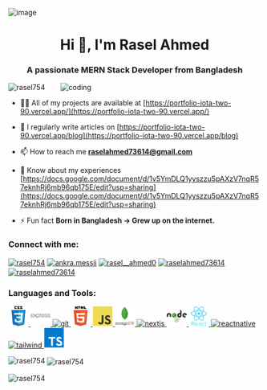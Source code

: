 ![image](https://github.com/user-attachments/assets/818b7a17-7158-4239-8978-ef5cea19eacc)<h1 align="center">Hi 👋, I'm Rasel Ahmed</h1>
<h3 align="center">A passionate MERN Stack Developer from Bangladesh</h3>

<img align="right" alt="coding" width="400" src="![image](https://github.com/user-attachments/assets/cf80d08a-d300-417d-92e3-86992e2fab00)">

<p align="left"> <img src="https://komarev.com/ghpvc/?username=rasel754&label=Profile%20views&color=0e75b6&style=flat" alt="rasel754" /> </p>

- 👨‍💻 All of my projects are available at [https://portfolio-iota-two-90.vercel.app/](https://portfolio-iota-two-90.vercel.app/)

- 📝 I regularly write articles on [https://portfolio-iota-two-90.vercel.app/blog](https://portfolio-iota-two-90.vercel.app/blog)

- 📫 How to reach me **raselahmed73614@gmail.com**

- 📄 Know about my experiences [https://docs.google.com/document/d/1v5YmDLQ1yyszzu5pAXzV7nqR57eknhRj6mb96qb175E/edit?usp=sharing](https://docs.google.com/document/d/1v5YmDLQ1yyszzu5pAXzV7nqR57eknhRj6mb96qb175E/edit?usp=sharing)

- ⚡ Fun fact **Born in Bangladesh → Grew up on the internet.**

<h3 align="left">Connect with me:</h3>
<p align="left">
<a href="https://linkedin.com/in/rasel754" target="blank"><img align="center" src="https://raw.githubusercontent.com/rahuldkjain/github-profile-readme-generator/master/src/images/icons/Social/linked-in-alt.svg" alt="rasel754" height="30" width="40" /></a>
<a href="https://fb.com/ankra.messii" target="blank"><img align="center" src="https://raw.githubusercontent.com/rahuldkjain/github-profile-readme-generator/master/src/images/icons/Social/facebook.svg" alt="ankra.messii" height="30" width="40" /></a>
<a href="https://instagram.com/rasel__ahmed0" target="blank"><img align="center" src="https://raw.githubusercontent.com/rahuldkjain/github-profile-readme-generator/master/src/images/icons/Social/instagram.svg" alt="rasel__ahmed0" height="30" width="40" /></a>
<a href="https://www.hackerrank.com/raselahmed73614" target="blank"><img align="center" src="https://raw.githubusercontent.com/rahuldkjain/github-profile-readme-generator/master/src/images/icons/Social/hackerrank.svg" alt="raselahmed73614" height="30" width="40" /></a>
<a href="https://codeforces.com/profile/raselahmed73614" target="blank"><img align="center" src="https://raw.githubusercontent.com/rahuldkjain/github-profile-readme-generator/master/src/images/icons/Social/codeforces.svg" alt="raselahmed73614" height="30" width="40" /></a>
</p>

<h3 align="left">Languages and Tools:</h3>
<p align="left"> <a href="https://www.w3schools.com/css/" target="_blank" rel="noreferrer"> <img src="https://raw.githubusercontent.com/devicons/devicon/master/icons/css3/css3-original-wordmark.svg" alt="css3" width="40" height="40"/> </a> <a href="https://expressjs.com" target="_blank" rel="noreferrer"> <img src="https://raw.githubusercontent.com/devicons/devicon/master/icons/express/express-original-wordmark.svg" alt="express" width="40" height="40"/> </a> <a href="https://git-scm.com/" target="_blank" rel="noreferrer"> <img src="https://www.vectorlogo.zone/logos/git-scm/git-scm-icon.svg" alt="git" width="40" height="40"/> </a> <a href="https://www.w3.org/html/" target="_blank" rel="noreferrer"> <img src="https://raw.githubusercontent.com/devicons/devicon/master/icons/html5/html5-original-wordmark.svg" alt="html5" width="40" height="40"/> </a> <a href="https://developer.mozilla.org/en-US/docs/Web/JavaScript" target="_blank" rel="noreferrer"> <img src="https://raw.githubusercontent.com/devicons/devicon/master/icons/javascript/javascript-original.svg" alt="javascript" width="40" height="40"/> </a> <a href="https://www.mongodb.com/" target="_blank" rel="noreferrer"> <img src="https://raw.githubusercontent.com/devicons/devicon/master/icons/mongodb/mongodb-original-wordmark.svg" alt="mongodb" width="40" height="40"/> </a> <a href="https://nextjs.org/" target="_blank" rel="noreferrer"> <img src="https://cdn.worldvectorlogo.com/logos/nextjs-2.svg" alt="nextjs" width="40" height="40"/> </a> <a href="https://nodejs.org" target="_blank" rel="noreferrer"> <img src="https://raw.githubusercontent.com/devicons/devicon/master/icons/nodejs/nodejs-original-wordmark.svg" alt="nodejs" width="40" height="40"/> </a> <a href="https://reactjs.org/" target="_blank" rel="noreferrer"> <img src="https://raw.githubusercontent.com/devicons/devicon/master/icons/react/react-original-wordmark.svg" alt="react" width="40" height="40"/> </a> <a href="https://reactnative.dev/" target="_blank" rel="noreferrer"> <img src="https://reactnative.dev/img/header_logo.svg" alt="reactnative" width="40" height="40"/> </a> <a href="https://tailwindcss.com/" target="_blank" rel="noreferrer"> <img src="https://www.vectorlogo.zone/logos/tailwindcss/tailwindcss-icon.svg" alt="tailwind" width="40" height="40"/> </a> <a href="https://www.typescriptlang.org/" target="_blank" rel="noreferrer"> <img src="https://raw.githubusercontent.com/devicons/devicon/master/icons/typescript/typescript-original.svg" alt="typescript" width="40" height="40"/> </a> </p>

<p><img align="left" src="https://github-readme-stats.vercel.app/api/top-langs?username=rasel754&show_icons=true&locale=en&layout=compact" alt="rasel754" /></p>

<p>&nbsp;<img align="center" src="https://github-readme-stats.vercel.app/api?username=rasel754&show_icons=true&locale=en" alt="rasel754" /></p>

<p><img align="center" src="https://github-readme-streak-stats.herokuapp.com/?user=rasel754&" alt="rasel754" /></p>
